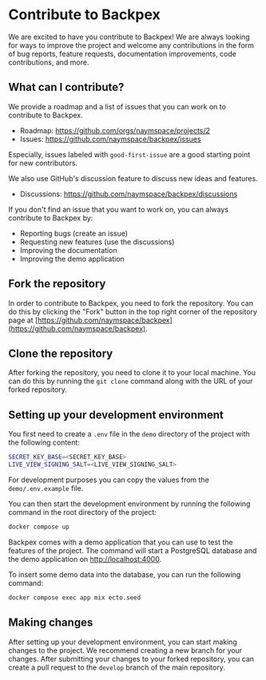 # Contribute to Backpex

We are excited to have you contribute to Backpex! We are always looking for ways to improve the project and welcome any contributions in the form of bug reports, feature requests, documentation improvements, code contributions, and more.

## What can I contribute?

We provide a roadmap and a list of issues that you can work on to contribute to Backpex.

- Roadmap: https://github.com/orgs/naymspace/projects/2
- Issues: https://github.com/naymspace/backpex/issues

Especially, issues labeled with `good-first-issue` are a good starting point for new contributors.

We also use GitHub's discussion feature to discuss new ideas and features.

- Discussions: https://github.com/naymspace/backpex/discussions

If you don't find an issue that you want to work on, you can always contribute to Backpex by:

- Reporting bugs (create an issue)
- Requesting new features (use the discussions)
- Improving the documentation
- Improving the demo application

## Fork the repository

In order to contribute to Backpex, you need to fork the repository. You can do this by clicking the "Fork" button in the top right corner of the repository page at [https://github.com/naymspace/backpex](https://github.com/naymspace/backpex).

## Clone the repository

After forking the repository, you need to clone it to your local machine. You can do this by running the `git clone` command along with the URL of your forked repository.

## Setting up your development environment

You first need to create a `.env` file in the `demo` directory of the project with the following content:

```bash
SECRET_KEY_BASE=<SECRET_KEY_BASE>
LIVE_VIEW_SIGNING_SALT=<LIVE_VIEW_SIGNING_SALT>
```

For development purposes you can copy the values from the `demo/.env.example` file.

You can then start the development environment by running the following command in the root directory of the project:

```bash
docker compose up
```

Backpex comes with a demo application that you can use to test the features of the project. The command will start a PostgreSQL database and the demo application on [http://localhost:4000](http://localhost:4000).

To insert some demo data into the database, you can run the following command:

```bash
docker compose exec app mix ecto.seed
```

## Making changes

After setting up your development environment, you can start making changes to the project. We recommend creating a new branch for your changes. After submitting your changes to your forked repository, you can create a pull request to the `develop` branch of the main repository.
